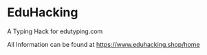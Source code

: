 # EduHacking
A Typing Hack for edutyping.com

All Information can be found at https://www.eduhacking.shop/home
